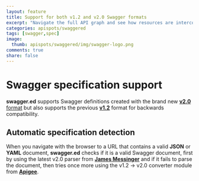 ```yaml
---
layout: feature
title: Support for both v1.2 and v2.0 Swagger formats
excerpt: "Navigate the full API graph and see how resources are interconnected."
categories: apispots/swaggered
tags: [swagger,spec]
image:
  thumb: apispots/swaggered/img/swagger-logo.png
comments: true
share: false
---
```


# Swagger specification support

**swagger.ed** supports Swagger definitions created with the brand new [**v2.0** format](https://github.com/swagger-api/swagger-spec/blob/master/versions/2.0.md "Swagger v2.0")  but also supports the previous [**v1.2**](https://github.com/swagger-api/swagger-spec/blob/master/versions/1.2.md "Swagger v2.0") format for backwards compatibility.  

## Automatic specification detection

When you navigate with the browser to a URL that contains a valid **JSON** or **YAML** document,  **swagger.ed** checks if it is a valid
Swagger document, first by using the latest v2.0 parser from [**James Messinger**](https://github.com/BigstickCarpet/swagger-parser/blob/master/tests/index.html "Swagger v2.0 parser") and if it fails to parse the document, then tries once more using the v1.2 -> v2.0 converter module from [**Apigee**](https://github.com/apigee-127/swagger-converter "Swagger v1.2 -> v2.0 converter").
